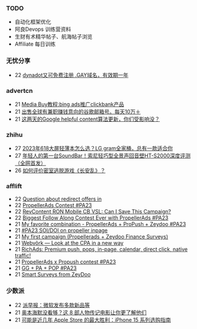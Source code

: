 ### TODO
-  自动化框架优化
-  阿良Devops 训练营资料
-  生财有术精华帖子、航海帖子浏览
-  Affiliate 每日训练

### 无忧分享
<!-- ruyo:START -->
-  22 [dynadot又可免费注册 .GAY域名，有效期一年](https://51.ruyo.net/18483.html)<!-- ruyo:END -->

### advertcn
<!-- advertcn:START -->
-  21 [Media Buy教程:bing ads推广clickbank产品](https://www.advertcn.com/forum.php?mod=viewthread&tid=112210)
-  21 [出售全球有兼职赚钱意向的谷歌邮箱号。每天10万＋](https://www.advertcn.com/forum.php?mod=viewthread&tid=112207)
-  21 [这两天的Google helpful content算法更新，你们受影响没？](https://www.advertcn.com/forum.php?mod=viewthread&tid=112201)<!-- advertcn:END -->

### zhihu
<!-- zhihu:START -->
-  27 [2023年618大屏轻薄本怎么选？LG gram全家桶，总有一款适合你](http://zhuanlan.zhihu.com/p/632641888?utm_campaign=rss&utm_medium=rss&utm_source=rss&utm_content=title)
-  27 [年轻人的第一台SoundBar！索尼轻巧型全景声回音壁HT-S2000深度评测（全网首发）](http://zhuanlan.zhihu.com/p/630990296?utm_campaign=rss&utm_medium=rss&utm_source=rss&utm_content=title)
-  26 [如何评价密室逃脱游戏《长安乱》？](http://www.zhihu.com/question/563950552/answer/3045961312?utm_campaign=rss&utm_medium=rss&utm_source=rss&utm_content=title)<!-- zhihu:END -->

### afflift
<!-- afflift:START -->
-  22 [Question about redirect offers in](https://afflift.com/f/threads/question-about-redirect-offers-in.11664/)
-  22 [PropellerAds Contest #PA23](https://afflift.com/f/threads/propellerads-contest-pa23.11663/)
-  22 [RevContent RON Mobile CB VSL: Can I Save This Campaign?](https://afflift.com/f/threads/revcontent-ron-mobile-cb-vsl-can-i-save-this-campaign.11587/)
-  22 [Biggest Follow Along Contest Ever with PropellerAds #PA23](https://afflift.com/f/threads/biggest-follow-along-contest-ever-with-propellerads-pa23.11543/)
-  21 [My favorite combination - PropellerAds + ProPush + Zeydoo #PA23](https://afflift.com/f/threads/my-favorite-combination-propellerads-propush-zeydoo-pa23.11586/)
-  21 [#PA23 SOI/DOI on propeller inpage](https://afflift.com/f/threads/pa23-soi-doi-on-propeller-inpage.11551/)
-  21 [My first campaign &lpar;Propellerads + Zeydoo Finance Surveys&rpar;](https://afflift.com/f/threads/my-first-campaign-propellerads-zeydoo-finance-surveys.11660/)
-  21 [Webvõrk — Look at the CPA in a new way](https://afflift.com/f/threads/webv%C3%B5rk-%E2%80%94-look-at-the-cpa-in-a-new-way.2820/)
-  21 [RichAds: Premium push, pops, in-page, calendar, direct click, native traffic!](https://afflift.com/f/threads/richads-premium-push-pops-in-page-calendar-direct-click-native-traffic.991/)
-  21 [PropellerAds x Propush contest #PA23](https://afflift.com/f/threads/propellerads-x-propush-contest-pa23.11568/)
-  21 [GG + PA + POP #PA23](https://afflift.com/f/threads/gg-pa-pop-pa23.11584/)
-  21 [Smart Surveys from ZeyDoo](https://afflift.com/f/threads/smart-surveys-from-zeydoo.10505/)<!-- afflift:END -->

### 少数派
<!-- sspai:START -->
-  22 [派早报：微软发布多款新品等](https://sspai.com/post/83137)
-  21 [奥本海默没看够？这 8 部人物传记电影让你更了解他们](https://sspai.com/post/83098)
-  21 [可能是近几年 Apple Store 的最大胜利：iPhone 15 系列选购指南](https://sspai.com/post/83113)<!-- sspai:END -->
